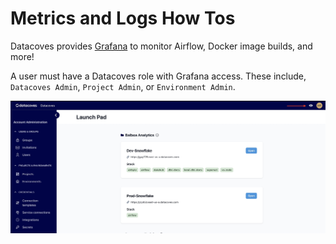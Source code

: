 # Metrics and Logs How Tos

Datacoves provides [Grafana](/reference/metrics-and-logs/grafana.md) to monitor Airflow, Docker image builds, and more! 

A user must have a Datacoves role with Grafana access. These include, `Datacoves Admin`, `Project Admin`, or `Environment Admin`. 

![Grafana Icon](assets/grafana-eye.jpg)